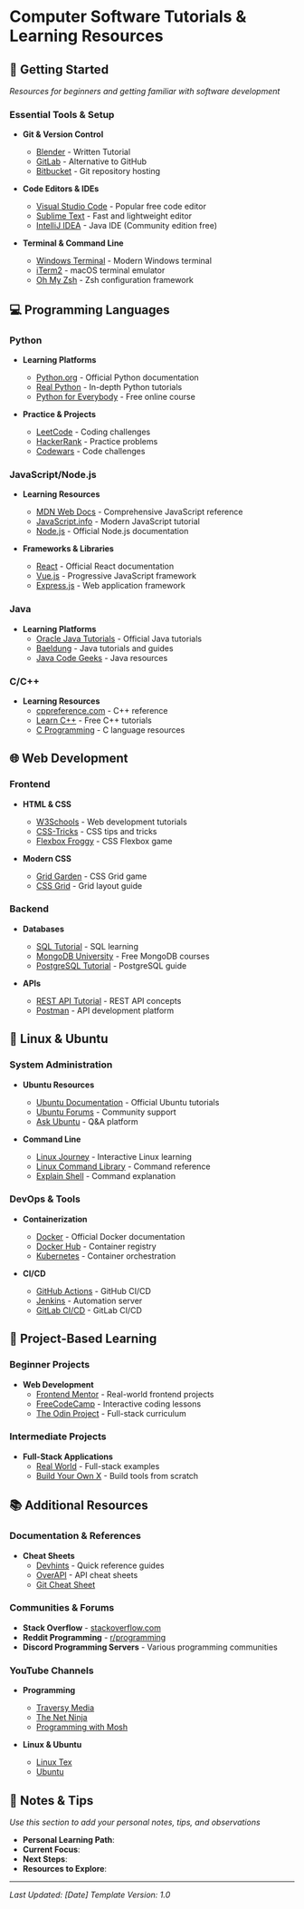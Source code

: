 # Computer Software Tutorials & Learning Resources

## 🚀 Getting Started
*Resources for beginners and getting familiar with software development*

### Essential Tools & Setup
- **Git & Version Control**
  - [Blender](https://drive.google.com/drive/folders/11oATx5qW3ZuJoyzFP0ei3oa2wuyjGSFC?usp=drive_link) - Written Tutorial
  - [GitLab](https://gitlab.com) - Alternative to GitHub
  - [Bitbucket](https://bitbucket.org) - Git repository hosting

- **Code Editors & IDEs**
  - [Visual Studio Code](https://code.visualstudio.com) - Popular free code editor
  - [Sublime Text](https://www.sublimetext.com) - Fast and lightweight editor
  - [IntelliJ IDEA](https://www.jetbrains.com/idea/) - Java IDE (Community edition free)

- **Terminal & Command Line**
  - [Windows Terminal](https://github.com/microsoft/terminal) - Modern Windows terminal
  - [iTerm2](https://iterm2.com) - macOS terminal emulator
  - [Oh My Zsh](https://ohmyz.sh) - Zsh configuration framework

## 💻 Programming Languages

### Python
- **Learning Platforms**
  - [Python.org](https://www.python.org) - Official Python documentation
  - [Real Python](https://realpython.com) - In-depth Python tutorials
  - [Python for Everybody](https://www.py4e.com) - Free online course

- **Practice & Projects**
  - [LeetCode](https://leetcode.com) - Coding challenges
  - [HackerRank](https://www.hackerrank.com) - Practice problems
  - [Codewars](https://www.codewars.com) - Code challenges

### JavaScript/Node.js
- **Learning Resources**
  - [MDN Web Docs](https://developer.mozilla.org) - Comprehensive JavaScript reference
  - [JavaScript.info](https://javascript.info) - Modern JavaScript tutorial
  - [Node.js](https://nodejs.org) - Official Node.js documentation

- **Frameworks & Libraries**
  - [React](https://react.dev) - Official React documentation
  - [Vue.js](https://vuejs.org) - Progressive JavaScript framework
  - [Express.js](https://expressjs.com) - Web application framework

### Java
- **Learning Platforms**
  - [Oracle Java Tutorials](https://docs.oracle.com/javase/tutorial/) - Official Java tutorials
  - [Baeldung](https://www.baeldung.com) - Java tutorials and guides
  - [Java Code Geeks](https://www.javacodegeeks.com) - Java resources

### C/C++
- **Learning Resources**
  - [cppreference.com](https://en.cppreference.com) - C++ reference
  - [Learn C++](https://www.learncpp.com) - Free C++ tutorials
  - [C Programming](https://www.cprogramming.com) - C language resources

## 🌐 Web Development

### Frontend
- **HTML & CSS**
  - [W3Schools](https://www.w3schools.com) - Web development tutorials
  - [CSS-Tricks](https://css-tricks.com) - CSS tips and tricks
  - [Flexbox Froggy](https://flexboxfroggy.com) - CSS Flexbox game

- **Modern CSS**
  - [Grid Garden](https://cssgridgarden.com) - CSS Grid game
  - [CSS Grid](https://css-tricks.com/snippets/css/complete-guide-grid/) - Grid layout guide

### Backend
- **Databases**
  - [SQL Tutorial](https://www.w3schools.com/sql/) - SQL learning
  - [MongoDB University](https://university.mongodb.com) - Free MongoDB courses
  - [PostgreSQL Tutorial](https://www.postgresqltutorial.com) - PostgreSQL guide

- **APIs**
  - [REST API Tutorial](https://restfulapi.net) - REST API concepts
  - [Postman](https://www.postman.com) - API development platform

## 🐧 Linux & Ubuntu

### System Administration
- **Ubuntu Resources**
  - [Ubuntu Documentation](https://ubuntu.com/tutorials) - Official Ubuntu tutorials
  - [Ubuntu Forums](https://ubuntuforums.org) - Community support
  - [Ask Ubuntu](https://askubuntu.com) - Q&A platform

- **Command Line**
  - [Linux Journey](https://linuxjourney.com) - Interactive Linux learning
  - [Linux Command Library](https://linuxcommandlibrary.com) - Command reference
  - [Explain Shell](https://explainshell.com) - Command explanation

### DevOps & Tools
- **Containerization**
  - [Docker](https://docs.docker.com) - Official Docker documentation
  - [Docker Hub](https://hub.docker.com) - Container registry
  - [Kubernetes](https://kubernetes.io/docs/) - Container orchestration

- **CI/CD**
  - [GitHub Actions](https://docs.github.com/en/actions) - GitHub CI/CD
  - [Jenkins](https://www.jenkins.io) - Automation server
  - [GitLab CI/CD](https://docs.gitlab.com/ee/ci/) - GitLab CI/CD

## 🎯 Project-Based Learning

### Beginner Projects
- **Web Development**
  - [Frontend Mentor](https://www.frontendmentor.io) - Real-world frontend projects
  - [FreeCodeCamp](https://www.freecodecamp.org) - Interactive coding lessons
  - [The Odin Project](https://www.theodinproject.com) - Full-stack curriculum

### Intermediate Projects
- **Full-Stack Applications**
  - [Real World](https://github.com/gothinkster/realworld) - Full-stack examples
  - [Build Your Own X](https://github.com/codecrafters-io/build-your-own-x) - Build tools from scratch

## 📚 Additional Resources

### Documentation & References
- **Cheat Sheets**
  - [Devhints](https://devhints.io) - Quick reference guides
  - [OverAPI](http://overapi.com) - API cheat sheets
  - [Git Cheat Sheet](https://education.github.com/git-cheat-sheet-education.pdf)

### Communities & Forums
- **Stack Overflow** - [stackoverflow.com](https://stackoverflow.com)
- **Reddit Programming** - [r/programming](https://reddit.com/r/programming)
- **Discord Programming Servers** - Various programming communities

### YouTube Channels
- **Programming**
  - [Traversy Media](https://www.youtube.com/c/TraversyMedia)
  - [The Net Ninja](https://www.youtube.com/c/TheNetNinja)
  - [Programming with Mosh](https://www.youtube.com/c/ProgrammingwithMosh)

- **Linux & Ubuntu**
  - [Linux Tex](https://www.youtube.com/c/LinuxTex)
  - [Ubuntu](https://www.youtube.com/c/Ubuntu)

## 📝 Notes & Tips
*Use this section to add your personal notes, tips, and observations*

- **Personal Learning Path**: 
- **Current Focus**: 
- **Next Steps**: 
- **Resources to Explore**: 

---

*Last Updated: [Date]*
*Template Version: 1.0*